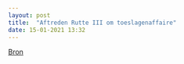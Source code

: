 ```yaml
---
layout: post
title:  "Aftreden Rutte III om toeslagenaffaire"
date: 15-01-2021 13:32
---
```


[Bron](https://nos.nl/collectie/13855/artikel/2364513-kabinet-rutte-iii-gevallen-wiebes-helemaal-weg)